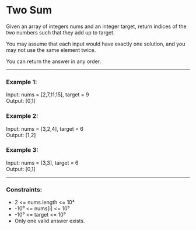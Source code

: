 # Two Sum

Given an array of integers nums and an integer target, return indices of the two numbers such that they add up to target.

You may assume that each input would have exactly one solution, and you may not use the same element twice.

You can return the answer in any order.

---

### Example 1:
Input: nums = [2,7,11,15], target = 9  
Output: [0,1]

### Example 2:
Input: nums = [3,2,4], target = 6  
Output: [1,2]

### Example 3:
Input: nums = [3,3], target = 6  
Output: [0,1]

---

### Constraints:
- 2 <= nums.length <= 10⁴  
- -10⁹ <= nums[i] <= 10⁹  
- -10⁹ <= target <= 10⁹  
- Only one valid answer exists.
